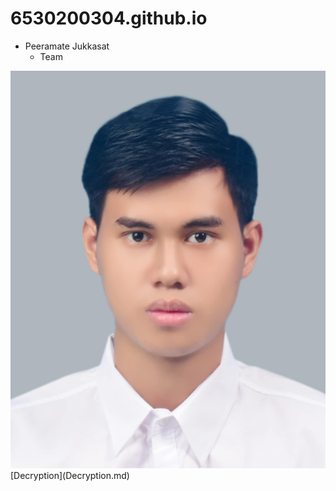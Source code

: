 # 6530200304.github.io

- Peeramate Jukkasat
   - Team
<img src="Image/Me.jpg" alt="Me" style="high:50 width:50">
[Decryption](Decryption.md)
